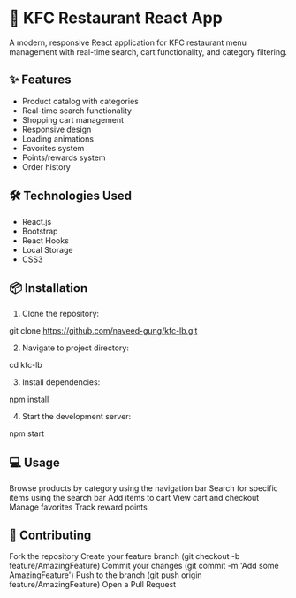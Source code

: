 # 🍗 KFC Restaurant React App

A modern, responsive React application for KFC restaurant menu management with real-time search, cart functionality, and category filtering.

## ✨ Features

- Product catalog with categories
- Real-time search functionality
- Shopping cart management
- Responsive design
- Loading animations
- Favorites system
- Points/rewards system
- Order history

## 🛠 Technologies Used

- React.js
- Bootstrap
- React Hooks
- Local Storage
- CSS3

## 📦 Installation

1. Clone the repository:

git clone https://github.com/naveed-gung/kfc-lb.git

2. Navigate to project directory:

cd kfc-lb

3. Install dependencies: 

npm install

4. Start the development server:

npm start

## 💻 Usage

Browse products by category using the navigation bar
Search for specific items using the search bar
Add items to cart
View cart and checkout
Manage favorites
Track reward points


## 🎯 Contributing

Fork the repository
Create your feature branch (git checkout -b feature/AmazingFeature)
Commit your changes (git commit -m 'Add some AmazingFeature')
Push to the branch (git push origin feature/AmazingFeature)
Open a Pull Request
